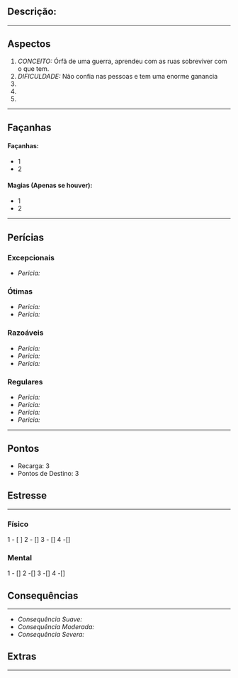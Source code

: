 ## Descrição:

---
## Aspectos
1.  *CONCEITO:* Órfã de uma guerra, aprendeu com as ruas sobreviver com o que tem.
2. *DIFICULDADE:* Não confia nas pessoas e tem uma enorme ganancia
3. 
4.  
5. 
---
## Façanhas 
#### Façanhas:
-  1
- 2

#### Magias (Apenas se houver):
- 1
- 2
---
## Perícias
### Excepcionais
 - *Pericia:*
### Ótimas
 - *Pericia:*
 - *Pericia:*
### Razoáveis
 - *Pericia:*
 - *Pericia:* 
 - *Pericia:*
### Regulares
 - *Pericia:*
 - *Pericia:*
 - *Pericia:*
 - *Pericia:*
---
## Pontos
- Recarga:  3
- Pontos de Destino: 3
## Estresse
----
### Físico
 1 - [ ] 2 - [] 3 - [] 4 -[] 
### Mental
1 - [] 2 -[] 3 -[] 4 -[]
## Consequências
---
- *Consequência Suave:*
- *Consequência Moderada:*
- *Consequência Severa:*
## Extras
---

